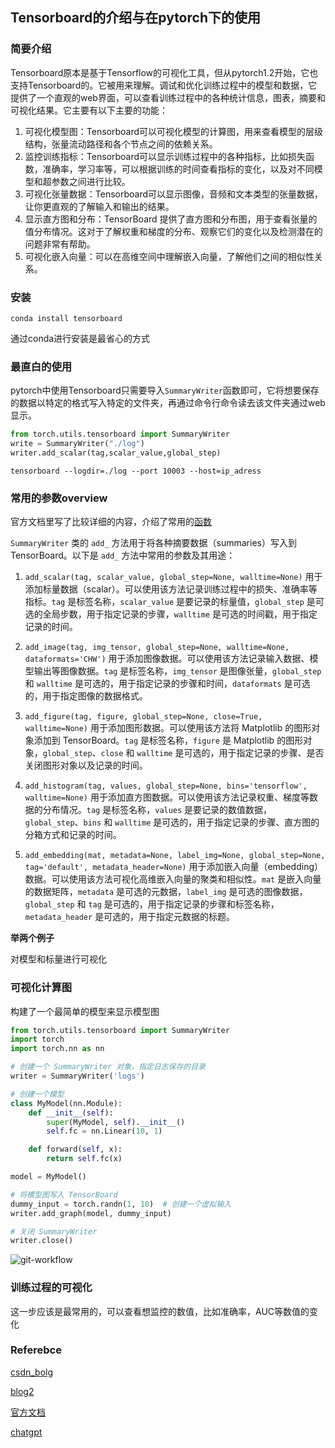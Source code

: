 ## Tensorboard的介绍与在pytorch下的使用

### 简要介绍
Tensorboard原本是基于Tensorflow的可视化工具，但从pytorch1.2开始，它也支持Tensorboard的。它被用来理解。调试和优化训练过程中的模型和数据，它提供了一个直观的web界面，可以查看训练过程中的各种统计信息，图表，摘要和可视化结果。它主要有以下主要的功能：
1. 可视化模型图：Tensorboard可以可视化模型的计算图，用来查看模型的层级结构，张量流动路径和各个节点之间的依赖关系。
2. 监控训练指标：Tensorboard可以显示训练过程中的各种指标，比如损失函数，准确率，学习率等，可以根据训练的时间查看指标的变化，以及对不同模型和超参数之间进行比较。
3. 可视化张量数据：Tensorboard可以显示图像，音频和文本类型的张量数据，让你更直观的了解输入和输出的结果。
4. 显示直方图和分布：TensorBoard 提供了直方图和分布图，用于查看张量的值分布情况。这对于了解权重和梯度的分布、观察它们的变化以及检测潜在的问题非常有帮助。
5. 可视化嵌入向量：可以在高维空间中理解嵌入向量，了解他们之间的相似性关系。

### 安装
```shell
conda install tensorboard
```
通过conda进行安装是最省心的方式

### 最直白的使用
pytorch中使用Tensorboard只需要导入`SummaryWriter`函数即可，它将想要保存的数据以特定的格式写入特定的文件夹，再通过命令行命令读去该文件夹通过web显示。
```python
from torch.utils.tensorboard import SummaryWriter
write = SummaryWriter("./log")
writer.add_scalar(tag,scalar_value,global_step)
```

```shell
tensorboard --logdir=./log --port 10003 --host=ip_adress
```
### 常用的参数overview
官方文档里写了比较详细的内容，介绍了常用的[函数](https://pytorch.org/docs/stable/tensorboard.html)

`SummaryWriter` 类的 `add_` 方法用于将各种摘要数据（summaries）写入到 TensorBoard。以下是 `add_` 方法中常用的参数及其用途：

1. `add_scalar(tag, scalar_value, global_step=None, walltime=None)`
   用于添加标量数据（scalar）。可以使用该方法记录训练过程中的损失、准确率等指标。`tag` 是标签名称，`scalar_value` 是要记录的标量值，`global_step` 是可选的全局步数，用于指定记录的步骤，`walltime` 是可选的时间戳，用于指定记录的时间。

2. `add_image(tag, img_tensor, global_step=None, walltime=None, dataformats='CHW')`
   用于添加图像数据。可以使用该方法记录输入数据、模型输出等图像数据。`tag` 是标签名称，`img_tensor` 是图像张量，`global_step` 和 `walltime` 是可选的，用于指定记录的步骤和时间，`dataformats` 是可选的，用于指定图像的数据格式。

3. `add_figure(tag, figure, global_step=None, close=True, walltime=None)`
   用于添加图形数据。可以使用该方法将 Matplotlib 的图形对象添加到 TensorBoard。`tag` 是标签名称，`figure` 是 Matplotlib 的图形对象，`global_step`、`close` 和 `walltime` 是可选的，用于指定记录的步骤、是否关闭图形对象以及记录的时间。

4. `add_histogram(tag, values, global_step=None, bins='tensorflow', walltime=None)`
   用于添加直方图数据。可以使用该方法记录权重、梯度等数据的分布情况。`tag` 是标签名称，`values` 是要记录的数值数据，`global_step`、`bins` 和 `walltime` 是可选的，用于指定记录的步骤、直方图的分箱方式和记录的时间。

5. `add_embedding(mat, metadata=None, label_img=None, global_step=None, tag='default', metadata_header=None)`
   用于添加嵌入向量（embedding）数据。可以使用该方法可视化高维嵌入向量的聚类和相似性。`mat` 是嵌入向量的数据矩阵，`metadata` 是可选的元数据，`label_img` 是可选的图像数据，`global_step` 和 `tag` 是可选的，用于指定记录的步骤和标签名称，`metadata_header` 是可选的，用于指定元数据的标题。

**举两个例子**

对模型和标量进行可视化

### 可视化计算图
构建了一个最简单的模型来显示模型图
```python
from torch.utils.tensorboard import SummaryWriter
import torch
import torch.nn as nn

# 创建一个 SummaryWriter 对象，指定日志保存的目录
writer = SummaryWriter('logs')

# 创建一个模型
class MyModel(nn.Module):
    def __init__(self):
        super(MyModel, self).__init__()
        self.fc = nn.Linear(10, 1)

    def forward(self, x):
        return self.fc(x)

model = MyModel()

# 将模型图写入 TensorBoard
dummy_input = torch.randn(1, 10)  # 创建一个虚拟输入
writer.add_graph(model, dummy_input)

# 关闭 SummaryWriter
writer.close()
```

![git-workflow](../doc_images/learn/tensorboard-1.png)

### 训练过程的可视化
这一步应该是最常用的，可以查看想监控的数值，比如准确率，AUC等数值的变化



### Referebce
[csdn_bolg](https://blog.csdn.net/qq_41573860/article/details/106674370)

[blog2](https://towardsdatascience.com/a-complete-guide-to-using-tensorboard-with-pytorch-53cb2301e8c3)

[官方文档](https://pytorch.org/docs/stable/tensorboard.html)

[chatgpt](https://chat.openai.com)